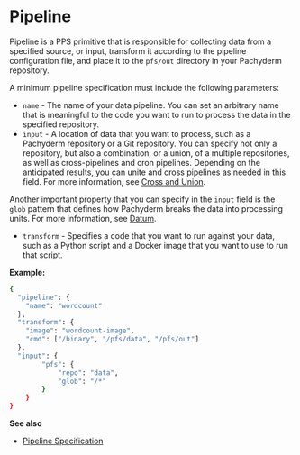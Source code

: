 # Pipeline

Pipeline is a PPS primitive that is responsible for
collecting data from a specified source, or input,
transform it according to the pipeline configuration
file, and place it to the `pfs/out` directory in your
Pachyderm repository.

A minimum pipeline specification must include the following
parameters:

* `name` - The name of your data pipeline. You can set an
arbitrary name that is meaningful to the code you want to
run to process the data in the specified repository.
* `input` - A location of data that you want to process,
such as a Pachyderm repository or a Git repository. You can
specify not only a repository, but also a combination, or
a union, of a multiple repositories, as well as cross-pipelines
and cron pipelines. Depending on the anticipated results,
you can unite and cross pipelines as needed in this field.
For more information, see [Cross and Union]().

Another important property that you can specify in the
`input` field is the `glob` pattern that defines how Pachyderm
breaks the data into processing units. For more information,
see [Datum]().

* `transform` - Specifies a code that you want to run against
your data, such as a Python script and a Docker image that
you want to use to run that script.

**Example:**

```bash
{
  "pipeline": {
    "name": "wordcount"
  },
  "transform": {
    "image": "wordcount-image",
    "cmd": ["/binary", "/pfs/data", "/pfs/out"]
  },
  "input": {
        "pfs": {
            "repo": "data",
            "glob": "/*"
        }
    }
}
```

**See also**

- [Pipeline Specification]()

